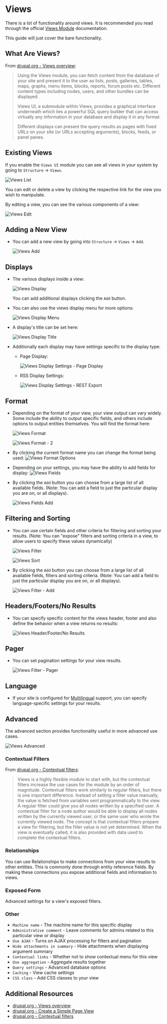 # Views

There is a lot of functionality around views. It is recommended you read through the official [Views Module](https://www.drupal.org/docs/8/core/modules/views) documentation.

This guide will just cover the bare functionality.

## What Are Views?

From [drupal.org - Views overview](https://www.drupal.org/docs/8/core/modules/views/overview):

> Using the Views module, you can fetch content from the database of your site and present it to the user as lists, posts, galleries, tables, maps, graphs, menu items, blocks, reports, forum posts etc. Different content types including nodes, users, and other bundles can be displayed.
>
> Views UI, a submodule within Views, provides a graphical interface underneath which lies a powerful SQL query builder that can access virtually any information in your database and display it in any format.
>
> Different displays can present the query results as pages with fixed URLs on your site (or URLs accepting arguments), blocks, feeds, or panel panes.

## Existing Views

If you enable the `Views UI` module you can see all views in your system by going to `Structure` -> `Views`.

![Views List](/images/views-list.png "Views List")

You can edit or delete a view by clicking the respective link for the view you wish to manipulate.

By editing a view, you can see the various components of a view:

![Views Edit](/images/views-edit.png "Views Edit")

## Adding a New View

- You can add a new view by going into `Structure` -> `Views` -> `Add`.

  ![Views Add](/images/views-add.png "Views Add")

## Displays

- The various displays inside a view:

  ![Views Display](/images/views-edit-display.png "Views Display")

  You can add additional displays clicking the `Add` button.

- You can also use the views display menu for more options:

  ![Views Display Menu](/images/views-edit-display-menu.png "Views Display Menu")

- A display's title can be set here:

  ![Views Display Title](/images/views-edit-display-title.png "Views Display Title")

- Additionally each display may have settings specific to the display type:

  - Page Display:

    ![Views Display Settings - Page Display](/images/views-edit-display-settings.png "Views Display Settings - Page Display")

  - RSS Display Settings:

    ![Views Display Settings - REST Export](/images/views-edit-display-settings-2.png "Views Display Settings - RSS Feed")


## Format

- Depending on the format of your view, your view output can vary widely. Some include the ability to output specific fields, and others include options to output entities themselves. You will find the format here:

  ![Views Format](/images/views-edit-format.png "Views Format")

  ![Views Format - 2](/images/views-edit-format-2.png "Views Format 2")

- By clicking the current format name you can change the format being used:
  ![Views Format Options](/images/views-edit-format-options.png "Views Format Options")

- Depending on your settings, you may have the ability to add fields for display:
  ![Views Fields](/images/views-edit-fields.png "Views Fields")

- By clicking the `Add` button you can choose from a large list of all available fields. (Note: You can add a field to just the particular display you are on, or all displays).

  ![Views Fields Add](/images/views-edit-fields-add.png "Views Fields Add")

## Filtering and Sorting

- You can use certain fields and other criteria for filtering and sorting your results. (Note: You can "expose" filters and sorting criteria in a view, to allow users to specify these values dynamically)

  ![Views Filter](/images/views-edit-filter.png "Views Filter")

  ![Views Sort](/images/views-edit-sort.png "Views Sort")

- By clicking the `Add` button you can choose from a large list of all available fields, filters and sorting criteria. (Note: You can add a field to just the particular display you are on, or all displays).

  ![Views Filter - Add](/images/views-edit-filter-add.png "Views Filter - Add")

## Headers/Footers/No Results

- You can specify specific content for the views header, footer and also define the behavior when a view returns no results:

  ![Views Header/Footer/No Results](/images/views-edit-header-footer-no-results.png "Views Header/Footer/No Results")

## Pager

- You can set pagination settings for your view results.

  ![Views Filter - Pager](/images/views-edit-pager.png "Views Pager ")

## Language

- If your site is configured for [Multilingual](2.8-multilingual.md) support, you can specify language-specific settings for your results.

## Advanced

The advanced section provides functionality useful in more advanced use cases.

![Views Advanced](/images/views-edit-advanced.png "Views Advanced")

### Contextual Filters

From [drupal.org - Contextual filters](https://www.drupal.org/node/1578558):

> Views is a highly flexible module to start with, but the contextual filters increase the use cases for the module by an order of magnitude. Contextual filters work similarly to regular filters, but there is one important difference. Instead of setting a filter value manually, the value is fetched from variables sent programmatically to the view. A regular filter could give you all nodes written by a specified user. A contextual filter for a node author would be able to display all nodes written by the currently viewed user, or the same user who wrote the currently viewed node. The concept is that contextual filters prepare a view for filtering, but the filter value is not yet determined. When the view is eventually called, it is also provided with data used to complete the contextual filters.

### Relationships

You can use Relationships to make connections from your view results to other entities. This is commonly done through entity reference fields. By making these connections you expose additional fields and information to views.

### Exposed Form

Advanced settings for a view's exposed filters.

### Other

- `Machine name` - The machine name for this specific display
- `Administrative comment` - Leave comments for admins related to this particular view or display
- `Use AJAX` - Turns on AJAX processing for filters and pagination
- `Hide attachments in summary` - Hide attachments when displaying argument summary
- `Contextual links` - Whether not to show contextual menu for this view
- `Use aggregation` - Aggregate results together
- `Query settings` - Advanced database options
- `Caching` - View cache settings
- `CSS class` - Add CSS classes to your view

## Additional Resources

- [drupal.org - Views overview](https://www.drupal.org/docs/8/core/modules/views/overview)
- [drupal.org - Create a Simple Page View](https://www.drupal.org/docs/8/core/modules/views/create-a-simple-page-view)
- [drupal.org - Contextual filters](https://www.drupal.org/node/1578558)
